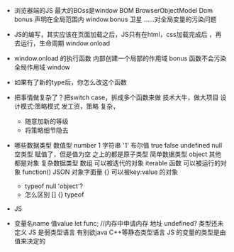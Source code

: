 - 浏览器端的JS  最大的BOss是window   BOM
BrowserObjectModel
Dom
   bonus 声明在全局范围内
   window.bonus  卫星
   ......对全局变量的污染问题


- JS的编写，其实应该在页面加载之后，JS只有在html，css加载完成后 ，再去运行，生命周期 window.onload
- window.onload 的执行函数 内部创建一个局部的作用域
  bonus 函数不会污染全局作用域 window
- 如果有了新的type后，你怎么改这个函数
- 把事情做复杂了？把switch case，拆成多个函数来做
   技术大牛，做大项目   设计模式:策略模式
   发工资，策略 复杂，
   - 随意加新的等级
   - 将策略细节隐去

- 哪些数据类型
数值型  number 1
字符串  '1'
布尔值  true false 
undefined
null  空类型 赋值了，但是值为空
之上的都是原子类型 简单数据类型
object  其他都是对象 复杂数据类型
  数组   可以被迭代的对象 iterable
  函数   可以被运行的对象 function()
  JSON   对象字面量 {} 可以被key:value 的对象 



  - typeof null   'object'?
  - 怎么区别 [] {} typeof


- JS 
- 变量名name 值value
  let func; //内存中申请内存   地址  undefined? 类型还未定义
  JS 是弱类型语言  有别欲java C++等静态类型语言
  JS 的变量的类型是由值来决定的